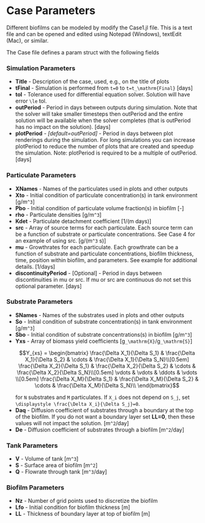 # Case Parameters

Different biofilms can be modeled by modify the Case1.jl file.  This is a text file and can be opened and edited using Notepad (Windows), textEdit (Mac), or similar. 

The Case file defines a param struct with the following fields

### Simulation Parameters
- **Title** - Description of the case, used, e.g., on the title of plots 
- **tFinal** - Simulation is performed from ``t=0`` to ``t=t_\mathrm{Final}`` [days]
- **tol** - Tolerance used for differential equation solver.  Solution will have error ``\le`` tol.
- **outPeriod** - Period in days between outputs during simulation.  Note that the solver will take smaller timesteps then outPeriod and the entire solution will be available when the solver completes (that is outPeriod has no impact on the solution). [days]
- **plotPeriod** - *[default=outPeriod]* - Period in days between plot renderings during the simulation.  For long simulations you can increase plotPeriod to reduce the number of plots that are created and speedup the simulation. Note: plotPeriod is required to be a multiple of outPeriod. [days]

### Particulate Parameters
- **XNames** - Names of the particulates used in plots and other outputs
- **Xto** - Initial condition of particulate concentration(s) in tank environment [g/m``^3``]
- **Pbo** - Initial condition of particulate volume fraction(s) in biofilm [-]
- **rho** - Particulate densities [g/m``^3``]
- **Kdet** - Particulate detachment coefficient [1/(m days)]
- **src** - Array of source terms for each particulate.  Each source term can be a function of substrate or particulate concentrations.  See Case 4 for an example of using src. [g/(m``^3`` s)]
- **mu** - Growthrates for each particulate.  Each growthrate can be a function of substrate and particulate concentrations, biofilm thickness, time, position within biofilm, and parameters.  See example for additional details. [1/days]
- **discontinuityPeriod** - [Optional] - Period in days between discontinuities in mu or src.  If mu or src are continuous do not set this optional parameter. [days]

### Substrate Parameters
- **SNames** - Names of the substrates used in plots and other outputs
- **So** - Initial condition of substrate concentration(s) in tank environment [g/m``^3``]
- **Sbo** - Initial condition of substrate concentrations(s) in biofilm [g/m``^3``]
- **Yxs** - Array of biomass yield coefficients [g``_\mathrm{X}``/g``_\mathrm{S}``]
  ```math
  Y_{xs} = \begin{bmatrix}
  \frac{\Delta X_1}{\Delta S_1} & \frac{\Delta X_1}{\Delta S_2} & \cdots & \frac{\Delta X_1}{\Delta S_N}\\[0.5em]
  \frac{\Delta X_2}{\Delta S_1} & \frac{\Delta X_2}{\Delta S_2} & \cdots & \frac{\Delta X_2}{\Delta S_N}\\[0.5em]
  \vdots & \vdots & \ddots & \vdots \\[0.5em]
  \frac{\Delta X_M}{\Delta S_1} & \frac{\Delta X_M}{\Delta S_2} & \cdots & \frac{\Delta X_M}{\Delta S_N}\\
  \end{bmatrix}
  ```
  for ``N`` substrates and ``M`` particulates.  If ``X_i`` does not depend on ``S_j``, set ``\displaystyle \frac{\Delta X_i}{\Delta S_j}=0``.
- **Daq** - Diffusion coefficient of substrates through a boundary at the top of the biofilm.  If you do not want a boundary layer set **LL=0**, then these values will not impact the solution. [m``^2``/day]
- **De** - Diffusion coefficient of substrates through a biofilm [m``^2``/day]

### Tank Parameters
- **V** - Volume of tank [m``^3``]
- **S** - Surface area of biofilm [m``^2``]
- **Q** - Flowrate through tank [m``^3``/day]

### Biofilm Parameters
- **Nz** - Number of grid points used to discretize the biofilm
- **Lfo** - Initial condition for biofilm thickness [m]
- **LL** - Thickness of boundary layer at top of biofilm [m]


